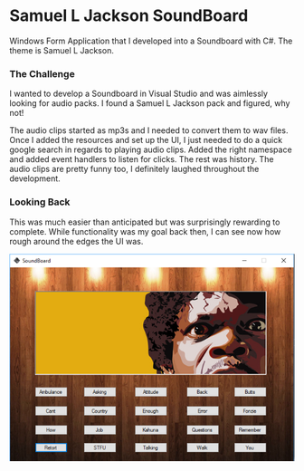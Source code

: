 # Samuel L Jackson SoundBoard
Windows Form Application that I developed into a Soundboard with C#. The theme is Samuel L Jackson.

### The Challenge
I wanted to develop a Soundboard in Visual Studio and was aimlessly looking for audio packs. I found a Samuel L Jackson pack and figured, why not! 

The audio clips started as mp3s and I needed to convert them to wav files. Once I added the resources and set up the UI, I just needed to do a quick google search in regards to playing audio clips. Added the right namespace and added event handlers to listen for clicks. The rest was history. The audio clips are pretty funny too, I definitely laughed throughout the development.

### Looking Back
This was much easier than anticipated but was surprisingly rewarding to complete. While functionality was my goal back then, I can see now how rough around the edges the UI was. 

![alt text](https://github.com/abelberhane/SamuelLJacksonSoundBoard/blob/master/Images/SH.png?raw=true)
